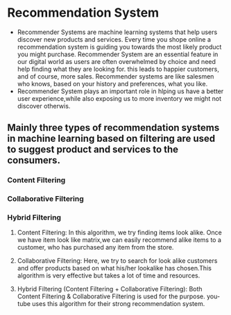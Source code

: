 # Recommendation System
- Recommender Systems are machine learning systems that help users discover new products and services. Every time you shope online a recommendation system is guiding you towards the most likely product you might 
  purchase. Recommender System are an essential feature in our digital world as users are often overwhelmed by choice and need help finding what they are looking for. this leads to happier customers, and of course, 
  more sales. Recommender systems are like salesmen who knows, based on your history and preferences, what you like.
- Recommender System plays an important role in hlping us have a better user experience,while also exposing us to more inventory we might not discover otherwis.

## Mainly three types of recommendation systems in machine learning based on filtering are used to suggest product and services to the consumers.
### Content Filtering
### Collaborative Filtering
### Hybrid Filtering

1. Content Filtering:
In this algorithm, we try finding items look alike. Once we have item look like matrix,we can easily recommend alike items to a customer, who has purchased any item from the store.

2. Collaborative Filtering:
Here, we try to search for look alike customers and offer products based on what his/her lookalike has chosen.This algorithm is very effective but takes a lot of time and resources.

3. Hybrid Filtering (Content Filtering + Collaborative Filtering):
Both Content Filtering & Collaborative Filtering is used for the purpose. you-tube uses this algorithm for their strong recommendation system.
